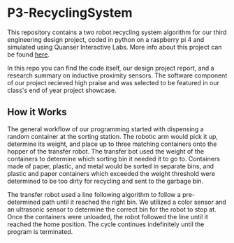 # P3-RecyclingSystem
This repository contains a two robot recycling system algorithm for our third engineering design project, coded in python on a raspberry pi 4 and simulated using Quanser Interactive Labs. More info about this project can be found <a href="https://atelieyt.notion.site/Revenge-of-the-Recycling-System-ba956616b3864fad92bbb51508aa9e8f" target="_blank">here</a>.

In this repo you can find the code itself, our design project report, and a research summary on inductive proximity sensors. The software component of our project recieved high praise and was selected to be featured in our class's end of year project showcase.

## How it Works

The general workflow of our programming started with dispensing a random container at the sorting station. The robotic arm would pick it up, determine its weight, and place up to three matching containers onto the hopper of the transfer robot. The transfer bot used the weight of the containers to determine which sorting bin it needed it to go to. Containers made of paper, plastic, and metal would be sorted in separate bins, and plastic and paper containers which exceeded the weight threshold were determined to be too dirty for recycling and sent to the garbage bin.

The transfer robot used a line following algorithm to follow a pre-determined path until it reached the right bin. We utilized a color sensor and an ultrasonic sensor to determine the correct bin for the robot to stop at. Once the containers were unloaded, the robot followed the line until it reached the home position. The cycle continues indefinitely until the program is terminated.
